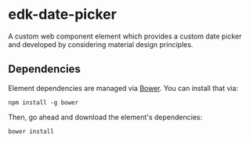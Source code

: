 # edk-date-picker

A custom web component element which provides a custom date picker and developed by considering material design principles.


## Dependencies

Element dependencies are managed via [Bower](http://bower.io/). You can
install that via:

    npm install -g bower

Then, go ahead and download the element's dependencies:

    bower install


